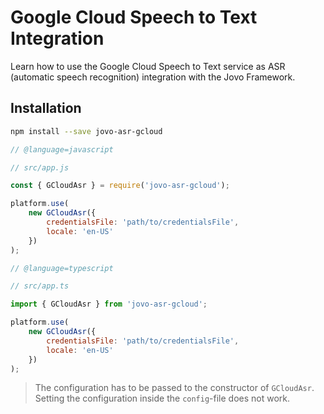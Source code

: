# Google Cloud Speech to Text Integration

Learn how to use the Google Cloud Speech to Text service as ASR (automatic speech recognition) integration with the Jovo Framework.

## Installation

```sh
npm install --save jovo-asr-gcloud
```

```javascript
// @language=javascript

// src/app.js

const { GCloudAsr } = require('jovo-asr-gcloud');

platform.use(
	new GCloudAsr({
		credentialsFile: 'path/to/credentialsFile',
		locale: 'en-US'
	})
);

// @language=typescript

// src/app.ts

import { GCloudAsr } from 'jovo-asr-gcloud';

platform.use(
	new GCloudAsr({
		credentialsFile: 'path/to/credentialsFile',
		locale: 'en-US'
	})
);
```

> The configuration has to be passed to the constructor of `GCloudAsr`. Setting the configuration inside the `config`-file does not work.
